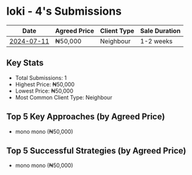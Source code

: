 # loki - 4's Submissions

| Date | Agreed Price | Client Type | Sale Duration |
|------|--------------|-------------|----------------|
| [2024-07-11](2024-07-11_sale_submission.md) | ₦50,000 | Neighbour | 1-2 weeks |

## Key Stats
- Total Submissions: 1
- Highest Price: ₦50,000
- Lowest Price: ₦50,000
- Most Common Client Type: Neighbour

## Top 5 Key Approaches (by Agreed Price)
- mono mono (₦50,000)

## Top 5 Successful Strategies (by Agreed Price)
- mono mono (₦50,000)